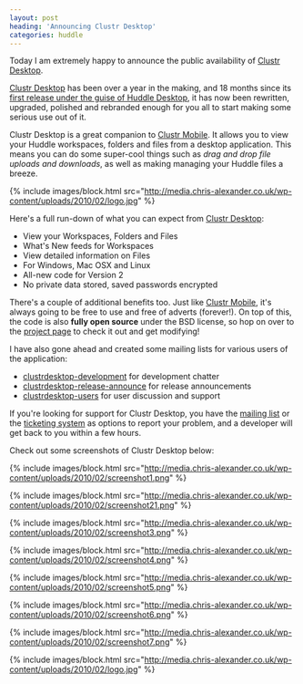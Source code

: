 ```yaml
---
layout: post
heading: 'Announcing Clustr Desktop'
categories: huddle
---
```


Today I am extremely happy to announce the public availability of [Clustr Desktop](http://web.archive.org/web/20120107035949/http://clustr.me.uk/desktop/).

[Clustr Desktop](http://web.archive.org/web/20120107035949/http://clustr.me.uk/desktop/) has been over a year in the making, and 18 months since its [first release under the guise of Huddle Desktop](http://web.archive.org/web/20110507004458/http://blog.huddle.net/announcing-huddle-desktop), it has now been rewritten, upgraded, polished and rebranded enough for you all to start making some serious use out of it.

Clustr Desktop is a great companion to [Clustr Mobile](http://web.archive.org/web/20100427015247/http://clustr.me.uk/mobile/). It allows you to view your Huddle workspaces, folders and files from a desktop application. This means you can do some super-cool things such as *drag and drop file uploads and downloads*, as well as making managing your Huddle files a breeze.

{% include images/block.html src="http://media.chris-alexander.co.uk/wp-content/uploads/2010/02/logo.jpg" %}

Here's a full run-down of what you can expect from [Clustr Desktop](http://web.archive.org/web/20120107035949/http://clustr.me.uk/desktop/):

* View your Workspaces, Folders and Files
* What's New feeds for Workspaces
* View detailed information on Files
* For Windows, Mac OSX and Linux
* All-new code for Version 2
* No private data stored, saved passwords encrypted

There's a couple of additional benefits too. Just like [Clustr Mobile](http://web.archive.org/web/20100427015247/http://clustr.me.uk/mobile/), it's always going to be free to use and free of adverts (forever!). On top of this, the code is also **fully open source** under the BSD license, so hop on over to the [project page](http://code.google.com/p/clustrdesktop) to check it out and get modifying!

I have also gone ahead and created some mailing lists for various users of the application:

* [clustrdesktop-development](http://groups.google.com/group/clustrdesktop-development) for development chatter
* [clustrdesktop-release-announce](http://groups.google.com/group/clustrdesktop-release-announce) for release announcements
* [clustrdesktop-users](http://groups.google.com/group/clustrdesktop-users) for user discussion and support

If you're looking for support for Clustr Desktop, you have the [mailing list](http://groups.google.com/group/clustrdesktop-users) or the [ticketing system](http://code.google.com/p/clustrdesktop/issues/list) as options to report your problem, and a developer will get back to you within a few hours.

Check out some screenshots of Clustr Desktop below:

{% include images/block.html src="http://media.chris-alexander.co.uk/wp-content/uploads/2010/02/screenshot1.png" %}

{% include images/block.html src="http://media.chris-alexander.co.uk/wp-content/uploads/2010/02/screenshot21.png" %}

{% include images/block.html src="http://media.chris-alexander.co.uk/wp-content/uploads/2010/02/screenshot3.png" %}

{% include images/block.html src="http://media.chris-alexander.co.uk/wp-content/uploads/2010/02/screenshot4.png" %}

{% include images/block.html src="http://media.chris-alexander.co.uk/wp-content/uploads/2010/02/screenshot5.png" %}

{% include images/block.html src="http://media.chris-alexander.co.uk/wp-content/uploads/2010/02/screenshot6.png" %}

{% include images/block.html src="http://media.chris-alexander.co.uk/wp-content/uploads/2010/02/screenshot7.png" %}

{% include images/block.html src="http://media.chris-alexander.co.uk/wp-content/uploads/2010/02/logo.jpg" %}